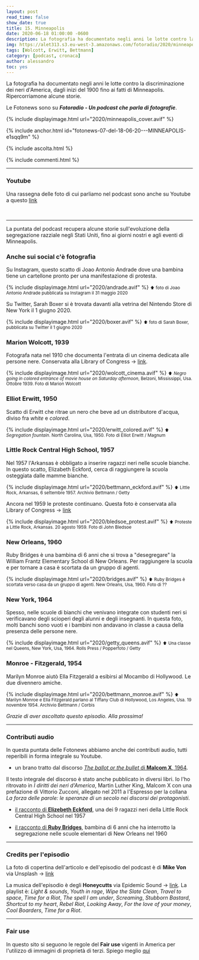 ```yaml
---
layout: post
read_time: false
show_date: true
title: 15. Minneapolis
date: 2020-06-18 01:00:00 -0600
description: La fotografia ha documentato negli anni le lotte contro la discriminazione dei neri d'America, dagli inizi del 1900 fino ai recenti fatti di Minneapolis. Ripercorriamone alcune storie
img: https://alet313.s3.eu-west-3.amazonaws.com/fotoradio/2020/minneapolis_articolo.avif
tags: [Wolcott, Erwitt, Bettmann]
category: [podcast, cronaca]
author: alessandro
toc: yes
---
```


La fotografia ha documentato negli anni le lotte contro la discriminazione dei neri d'America, dagli inizi del 1900 fino ai fatti di Minneapolis. Ripercorriamone alcune storie.
<!--more-->

Le Fotonews sono su **_Fotoradio - Un podcast che parla di fotografie_**.

{% include displayimage.html url="2020/minneapolis_cover.avif" %}

{% include anchor.html id="fotonews-07-del-18-06-20---MINNEAPOLIS-e1sqq9m" %}

{% include ascolta.html %}

{% include commenti.html %}

- - -


### Youtube

Una rassegna delle foto di cui parliamo nel podcast sono anche su Youtube a questo [link](https://youtu.be/wXyj7W_qhaw)

<br>

- - -

La puntata del podcast recupera alcune storie sull'evoluzione della segregazione razziale negli Stati Uniti, fino ai giorni nostri e agli eventi di Minneapolis.


### Anche sui social c'è fotografia

Su Instagram, questo scatto di Joao Antonio Andrade dove una bambina tiene un cartellone pronto per una manifestazione di protesta.

{% include displayimage.html url="2020/andrade.avif" %}
<small>⬆︎ foto di Joao Antonio Andrade pubblicata su Instagram il 31 maggio 2020</small>

Su Twitter, Sarah Boxer si è trovata davanti alla vetrina del Nintendo Store di New York il 1 giugno 2020.

{% include displayimage.html url="2020/boxer.avif" %}
<small>⬆︎ foto di Sarah Boxer, pubblicata su Twitter il 1 giugno 2020</small>



### Marion Wolcott, 1939

Fotografa nata nel 1910 che documenta l'entrata di un cinema dedicata alle persone nere. Conservata alla Library of Congress -> [link](https://www.loc.gov/pictures/item/2017754826/).

{% include displayimage.html url="2020/wolcott_cinema.avif" %}
<small>⬆︎ _Negro going in colored entrance of movie house on Saturday afternoon_, Belzoni, Mississippi, Usa. Ottobre 1939. Foto di Marion Wolcott</small>



### Elliot Erwitt, 1950

Scatto di Erwitt che ritrae un nero che beve ad un distributore d'acqua, diviso fra _white_ e _colored_.

{% include displayimage.html url="2020/erwitt_colored.avif" %}
<small>⬆︎ _Segregation fountain_. North Carolina, Usa, 1950. Foto di Elliot Erwitt / Magnum</small>



### Little Rock Central High School, 1957

Nel 1957 l'Arkansas è obbligato a inserire ragazzi neri nelle scuole bianche. In questo scatto, Elizabeth Eckford, cerca di raggiungere la scuola osteggiata dalle mamme bianche.

{% include displayimage.html url="2020/bettmann_eckford.avif" %}
<small>⬆︎ Little Rock, Arkansas, 6 settembre 1957. Archivio Bettmann / Getty</small>

Ancora nel 1959 le proteste continuano. Questa foto è conservata alla Library of Congress -> [link](https://www.loc.gov/item/2009632339/)

{% include displayimage.html url="2020/bledsoe_protest.avif" %}
<small>⬆︎ Proteste a Little Rock, Arkansas. 20 agosto 1959. Foto di John Bledsoe</small>


### New Orleans, 1960

Ruby Bridges è una bambina di 6 anni che si trova a "desegregare" la William Frantz Elementary School di New Orleans. Per raggiungere la scuola e per tornare a casa è scortata da un gruppo di agenti.

{% include displayimage.html url="2020/bridges.avif" %}
<small>⬆︎ Ruby Bridges è scortata verso casa da un gruppo di agenti. New Orleans, Usa, 1960. Foto di ??</small>



### New York, 1964

Spesso, nelle scuole di bianchi che venivano integrate con studenti neri si verificavano degli scioperi degli alunni e degli insegnanti. In questa foto, molti banchi sono vuoti e i bambini non andavano in classe a causa della presenza delle persone nere.

{% include displayimage.html url="2020/getty_queens.avif" %}
<small>⬆︎ Una classe nel Queens, New York, Usa, 1964. Rolls Press / Popperfoto / Getty</small>


### Monroe - Fitzgerald, 1954

Marilyn Monroe aiutò Ella Fitzgerald a esibirsi al Mocambo di Hollywood. Le due divennero amiche.

{% include displayimage.html url="2020/bettmann_monroe.avif" %}
<small>⬆︎ Marilyn Monroe e Ella Fitzgerald parlano al Tiffany Club di Hollywood, Los Angeles, Usa. 19 novembre 1954. Archivio Bettmann / Corbis</small>


_Grazie di aver ascoltato questo episodio. Alla prossima!_

- - -

### Contributi audio

In questa puntata delle Fotonews abbiamo anche dei contributi audio, tutti reperibili in forma integrale su Youtube.

* un brano tratto dal discorso [_The ballot or the bullet_ di **Malcom X**, 1964](https://www.youtube.com/watch?v=GML1ketVPmU).

Il testo integrale del discorso è stato anche pubblicato in diversi libri. Io l'ho ritrovato in _I diritti dei neri d'America_, Martin Luther King, Malcom X con una prefazione di Vittorio Zucconi, allegato nel 2011 a l'Espresso per la collana _La forza delle parole: le speranze di un secolo nei discorsi dei protagonisti_.

* [il racconto di **Elizebeth Eckford**](https://www.youtube.com/watch?v=CAPOvdOEYE8), una dei 9 ragazzi neri della Little Rock Central High School nel 1957

* [il racconto di **Ruby Bridges**](https://www.youtube.com/watch?v=lyRH_LK8v5c), bambina di 6 anni che ha interrotto la segregazione nelle scuole elementari di New Orleans nel 1960


- - -

### Credits per l'episodio

La foto di copertina dell'articolo e dell'episodio del podcast è di **Mike Von** via Unsplash -> [link](https://unsplash.com/photos/wLY9bHf-KUU)

La musica dell'episodio è degli **Honeycutts** via Epidemic Sound -> [link](https://www.epidemicsound.com/artists/honeycutts).
La playlist è: _Light & sounds_, _Youth in rage_, _Wipe the Slate Clean_, _Travel to space_, _Time for a Riot_, _The spell I am under_, _Screaming_, _Stubborn Bastard_, _Shortcut to my heart_, _Rebel Riot_, _Looking Away_, _For the love of your money_, _Cool Boarders_, _Time for a Riot_.

- - -


### Fair use

In questo sito si seguono le regole del **Fair use** vigenti in America per l'utilizzo di immagini di proprietà di terzi. Spiego meglio [qui](../../fair_use.html)
